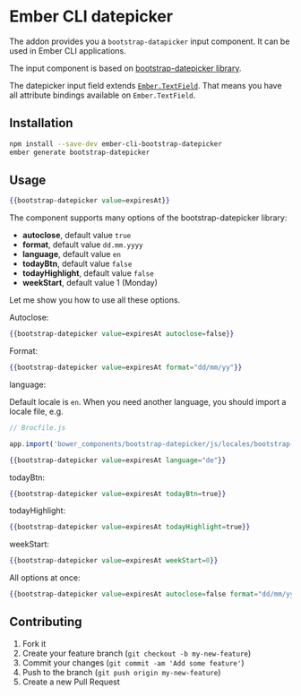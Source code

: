 # Ember CLI datepicker

The addon provides you a `bootstrap-datapicker` input component. It can be used in Ember CLI applications.

The input component is based on [bootstrap-datepicker library](https://github.com/eternicode/bootstrap-datepicker).

The datepicker input field extends [`Ember.TextField`](http://emberjs.com/api/classes/Ember.TextField.html). That means you have all attribute bindings available on `Ember.TextField`.

## Installation

```bash
npm install --save-dev ember-cli-bootstrap-datepicker
ember generate bootstrap-datepicker
```

## Usage

```handlebars
{{bootstrap-datepicker value=expiresAt}}
```

The component supports many options of the bootstrap-datepicker library:

* **autoclose**, default value `true`
* **format**, default value `dd.mm.yyyy`
* **language**, default value `en`
* **todayBtn**, default value `false`
* **todayHighlight**, default value `false`
* **weekStart**, default value 1 (Monday)

Let me show you how to use all these options.

Autoclose:

```handlebars
{{bootstrap-datepicker value=expiresAt autoclose=false}}
```

Format:

```handlebars
{{bootstrap-datepicker value=expiresAt format="dd/mm/yy"}}
```

language:

Default locale is `en`. When you need another language, you should import a locale file, e.g.

```javascript
// Brocfile.js

app.import('bower_components/bootstrap-datepicker/js/locales/bootstrap-datepicker.de.js');
```

```handlebars
{{bootstrap-datepicker value=expiresAt language="de"}}
```

todayBtn:

```handlebars
{{bootstrap-datepicker value=expiresAt todayBtn=true}}
```

todayHighlight:

```handlebars
{{bootstrap-datepicker value=expiresAt todayHighlight=true}}
```

weekStart:

```handlebars
{{bootstrap-datepicker value=expiresAt weekStart=0}}
```

All options at once:

```handlebars
{{bootstrap-datepicker value=expiresAt autoclose=false format="dd/mm/yy" language="de" todayBtn=true todayHighlight=true weekStart=0}}
```

## Contributing

1. Fork it
2. Create your feature branch (`git checkout -b my-new-feature`)
3. Commit your changes (`git commit -am 'Add some feature'`)
4. Push to the branch (`git push origin my-new-feature`)
5. Create a new Pull Request
